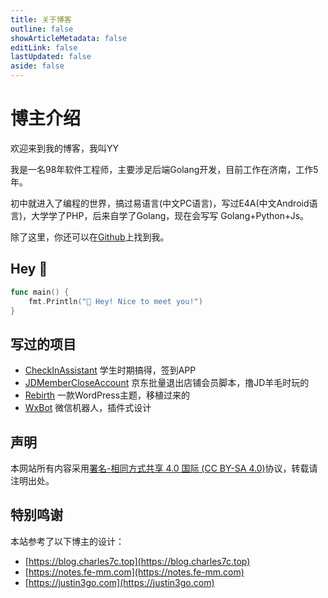 ```yaml
---
title: 关于博客
outline: false
showArticleMetadata: false
editLink: false
lastUpdated: false
aside: false
---
```


# 博主介绍

欢迎来到我的博客，我叫YY <sup><Badge type="tip" text="yqchilde" class="small"/></sup>

我是一名98年软件工程师，主要涉足后端Golang开发，目前工作在济南，工作5年。

初中就进入了编程的世界，搞过易语言(中文PC语言)，写过E4A(中文Android语言)，大学学了PHP，后来自学了Golang，现在会写写 Golang+Python+Js。

除了这里，你还可以在[Github](https://github.com/yqchilde)上找到我。

## Hey 👋

```go
func main() {
    fmt.Println("👋 Hey! Nice to meet you!")
}
```

## 写过的项目

* [CheckInAssistant](https://github.com/yqchilde/CheckInAssistant) 学生时期搞得，签到APP <Badge type="tip" text="Golang + UniAPP" />
* [JDMemberCloseAccount](https://github.com/yqchilde/JDMemberCloseAccount) 京东批量退出店铺会员脚本，撸JD羊毛时玩的 <Badge type="tip" text="Python" />
* [Rebirth](https://github.com/yqchilde/rebirth) 一款WordPress主题，移植过来的 <Badge type="tip" text="PHP" />
* [WxBot](https://github.com/yqchilde/wxbot) 微信机器人，插件式设计 <Badge type="tip" text="Golang" />

## 声明

本网站所有内容采用[署名-相同方式共享 4.0 国际 (CC BY-SA 4.0)](https://creativecommons.org/licenses/by/4.0/legalcode.zh-hans)协议，转载请注明出处。

## 特别鸣谢

本站参考了以下博主的设计：

* [https://blog.charles7c.top](https://blog.charles7c.top)
* [https://notes.fe-mm.com](https://notes.fe-mm.com)
* [https://justin3go.com](https://justin3go.com)